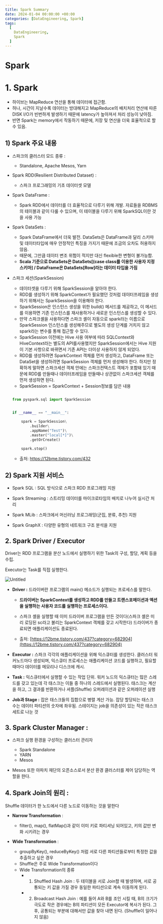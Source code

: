 ```yaml
---
title: Spark Summary
date: 2024-01-04 00:00:00 +00:00
categories: [DataEngineering, Spark]
tags:
  [
    DataEngineering,
    Spark
  ]
---
```


# Spark

# 1. **Spark**

- 하이브는 MapReduce 연산을 통해 데이터에 접근함.
- 허나, 시간이 지날수록 데이터는 방대해지고 MapReduce의 배치처리 연산에 따른 DISK I/O가 빈번하게 발생하기 때문에 latency가 높아져서 처리 성능이 낮아짐.
- 반면 Spark는 memory에서 작동하기 때문에, 저장 및 연산을 더욱 효율적으로 할 수 있음.

## 1) Spark 주요 내용
- 스파크의 클러스터 모드 종류 : 
  - Standalone, Apache Mesos, Yarn
- Spark RDD(Resilient Distributed Dataset) : 
  - 스파크 프로그래밍의 기초 데이터셋 모델
- Spark DataFrame : 
  - Spark RDD에서 데이터를 더 효율적으로 다루기 위해 개발. 자료들을 RDBMS의 테이블과 같이 다룰 수 있으며, 이 테이블을 다루기 위해 SparkSQL이란 것을 사용 가능
- Spark DataSets : 
  - Spark DataFrame에서 더욱 발전. DataSets은 DataFrame과 달리 스키마 및 데이터타입에 매우 안정적인 특징을 가지기 때문에 조금의 오차도 허용하지 않음.
  - 때문에, 그만큼 데이터 변조 위험이 적지만 대신 flexible한 변형이 불가능함.     
  - **Scala 기준으로 DataSets은 DataSets[(case class를 이용한 사용자 지정 스키마] / DataFrame은 DataSets[Row]라는 데이터 타입을 가짐**
- 스파크 세션(SparkSession)
  - 데이터셋을 다루기 위해 SparkSession을 알아야 한다. 
  - RDD를 생성하기 위해 SparkContext가 필요했던 것처럼 데이터프레임을 생성하기 위해서는 SparkSession을 이용해야 한다. 
  - SparkSession은 인스턴스 생성을 위한 build() 메서드를 제공하고, 이 메서드를 이용하면 기존 인스턴스를 재사용하거나 새로운 인스턴스를 생성할 수 있다. 
  - 만약 스파크셸을 사용하다면 스파크 셸이 자동으로 spark라는 이름으로 SparkSession 인스턴스를 생성해주므로 별도의 생성 단계를 거치지 않고 spark라는 변수를 통해 접근할 수 있다. 
  - SparkSession 이전에는 Hive 사용 여부에 따라 SQLContext와 HiveContext라는 별도의 API를사용했지만 SparkSession에서는 Hive 지원이 기본 사항으로 바뀌면서 기존 API는 더이상 사용하지 않게 되었다.
  - RDD를 생성하려면 SparkContext 객체를 먼저 생성하고, DataFrame 또는 DataSet을 생성하려면 SparkSession 객체를 먼저 생성해야 한다. 하지만 정확하게 말하면 스파크세션 객체 안에는 스파크컨텍스트 객체가 포함돼 있기 때문에 RDD를 만들때나 데이터프레임을 만들때나 상관없이 스파크세션 객체를 먼저 생성하면 된다.
  - SparkSession = SparkContext + Session정보를 담은 내용


  ```python

  from pyspark.sql import SparkSession


  if __name__ == "__main__":
      
      spark = SparkSession\
          .builder\
          .appName("Test")\
          .master("local[*]")\
          .getOrCreate()

      spark.stop()

  ```

  - 출처: https://12bme.tistory.com/432

## 2) Spark 지원 서비스                                                                
- Spark SQL : SQL 방식으로 스파크 RDD 프로그래밍 지원

- Spark Streaming : 스트리밍 데이터를 마이크로타임의 배치로 나누어 실시간 처리

- Spark MLib : 스파크에서 머신러닝 프로그래밍(군집, 분류, 추천) 지원

- Spark GraphX : 다양한 유형의 네트워크 구조 분석을 지원         



## 2. Spark Driver / Executor

Driver는 RDD 프로그램을 분산 노드에서 실행하기 위한 Task의 구성, 할당, 계획 등을 수립. 

Executor는 Task를 직접 실행한다.

![Untitled](https://user-images.githubusercontent.com/12759500/229403290-4c3748bc-12f5-4725-afce-823e2e4ece99.png)

- **Driver :** 드라이버란 프로그램의 main() 메소드가 실행되는 프로세스를 말한다.

  - **드라이버는 SparkContext를 생성하고 RDD를 만들고 트랜스포메이션과 액션을 실행하는 사용자 코드를 실행하는 프로세스이다.**                                                                                                                                                                                                                                  
  - 스파크 셸을 실행할 때 이미 드라이버 프로그램을 만든 것이다(스파크 셸은 미리 로딩된 sc라고 불리는 SparkContext 객체를 갖고 시작한다) 드라이버가 종료되면 애플리케이션도 종료된다.

  - 출처: [https://12bme.tistory.com/437?category=682904](https://12bme.tistory.com/437?category=682904)

- **Executor :** 스파크 각각의 애플리케이션을 위해 익스큐터를 생성한다. 클러스터 워커노드마다 생성되며, 익스큐터 프로세스는 애플리케이션 코드를 실행하고, 필요할 때마다 데이터를 메모리나 디스크에 캐시.

- **Task :** 익스큐터에서 실행할 수 있는 작업 단위. 워커 노드의 익스큐터는 많은 스레드를 갖고 있는데 각 태스크는 이들 중 하나의 스레드에서 실행된다. 태스크는 계산을 하고, 그 결과를 반환하거나 셔플(Shuffle) 오퍼레이션과 같은 오퍼레이션 실행

- **Job과 Stage :** 잡은 태스크들의 집합으로 병렬 계산 가능. 잡당 할당되는 태스크 수는 데이터 파티션의 숫자에 좌우됨. 스테이지는 job을 의존성이 있는 작은 태스크 세트로 나눈 것

## 3. Spark Cluster Manager : 
- 스파크 실행 환경을 구성하는 클러스터 관리자
  - Spark Standalone
  - YARN
  - Mesos

- Mesos 또한 아파치 재단의 오픈소스로서 분산 환경 클러스터를 제어 담당하는 역할을 한다.



## 4. Spark Join의 원리 : 
Shuffle 데이터가 한 노드에서 다른 노드로 이동하는 것을 말한다

- **Narrow Transformation** : 
  - filter(), map(), flatMap()과 같이 이미 키로 파티셔닝 되어있고, 키의 값만 변화 시키려는 경우

- **Wide Transformation** : 
  - groupByKey(), reduceByKey() 처럼 서로 다른 파티션들로부터 특정한 값을 추출하고 싶은 경우
  - Shuffle은 주로 Wide Transformation이다
  - Wide Transformation의 종류
    - 1) Shuffled Hash Join : 
    두 테이블을 서로 Join할 때 발생하며, 서로 공통되는 키 값을 가질 경우 동일한 파티션으로 계속 이동하게 된다.

    - 2) Broadcast Hash Join : 
    예를 들어 A와 B를 조인 시킬 때, B의 크기가 극도로 작은 경우에는 B의 파티션이 모든 Executor에 복사가 된다. 그 후, 공통되는 부분에 대해서만 값을 찾아 내면 된다. (Shuffle이 일어나지 않음)
